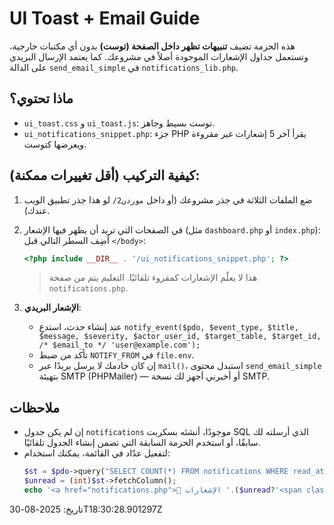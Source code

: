# UI Toast + Email Guide

هذه الحزمة تضيف **تنبيهات تظهر داخل الصفحة (توست)** بدون أي مكتبات خارجية، وتستعمل جداول الإشعارات الموجودة أصلاً في مشروعك.
كما يعتمد الإرسال البريدي على الدالة `send_email_simple` في `notifications_lib.php`.

## ماذا تحتوي؟
- `ui_toast.css` و `ui_toast.js`: توست بسيط وجاهز.
- `ui_notifications_snippet.php`: جزء PHP يقرأ آخر 5 إشعارات غير مقروءة ويعرضها كتوست.

## كيفية التركيب (أقل تغييرات ممكنة):
1) ضع الملفات الثلاثة في جذر مشروعك (أو داخل `موردن2/` لو هذا جذر تطبيق الويب عندك).
2) في الصفحات التي تريد أن يظهر فيها الإشعار (مثل `dashboard.php` أو `index.php`):
   أضِف السطر التالي قبل `</body>`:
   ```php
   <?php include __DIR__ . '/ui_notifications_snippet.php'; ?>
   ```
   > هذا لا يعلّم الإشعارات كمقروء تلقائيًا. التعليم يتم من صفحة `notifications.php`.

3) **الإشعار البريدي**:
   - عند إنشاء حدث، استدعِ `notify_event($pdo, $event_type, $title, $message, $severity, $actor_user_id, $target_table, $target_id, /* $email_to */ 'user@example.com');`
   - تأكد من ضبط `NOTIFY_FROM` في `file.env`.
   - إن كان خادمك لا يرسل بريدًا عبر `mail()`، استبدل محتوى `send_email_simple` بتهيئة SMTP (PHPMailer) — أو أخبرني أجهز لك نسخة SMTP.

## ملاحظات
- إن لم يكن جدول `notifications` موجودًا، أنشئه بسكربت SQL الذي أرسلته لك سابقًا، أو استخدم الحزمة السابقة التي تضمن إنشاء الجدول تلقائيًا.
- لتفعيل عدّاد في القائمة، يمكنك استخدام:
  ```php
  $st = $pdo->query("SELECT COUNT(*) FROM notifications WHERE read_at IS NULL");
  $unread = (int)$st->fetchColumn();
  echo '<a href="notifications.php">🔔 الإشعارات '.($unread?'<span class="badge">'.$unread.'</span>':'').'</a>';
  ```
تاريخ: 2025-08-30T18:30:28.901297Z
